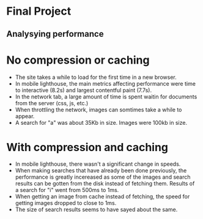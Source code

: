 # Final Project

## Analysying performance

# No compression or caching

- The site takes a while to load for the first time in a new browser.
- In mobile lighthouse, the main metrics affecting performance were time to interactive (8.2s) and largest contentful paint (7.7s).
- In the network tab, a large amount of time is spent waitin for documents from the server (css, js, etc.)
- When throttling the network, images can somtimes take a while to appear.
- A search for "a" was about 35Kb in size. Images were 100kb in size.

# With compression and caching
- In mobile lighthouse, there wasn't a significant change in speeds.
- When making searches that have already been done previously, the performance is greatly incereased as some of the images and search results can be gotten from the disk instead of fetching them. Results of a search for "i" went from 500ms to 1ms.
- When getting an image from cache instead of fetching, the speed for getting images dropped to close to 1ms.
- The size of search results seems to have sayed about the same.

